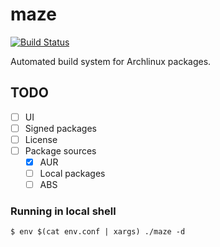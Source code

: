# maze
[![Build Status](https://travis-ci.org/mikkeloscar/maze.svg?branch=master)](https://travis-ci.org/mikkeloscar/maze)

Automated build system for Archlinux packages.

## TODO

 * [ ] UI
 * [ ] Signed packages
 * [ ] License
 * [ ] Package sources
    * [x] AUR
    * [ ] Local packages
    * [ ] ABS

### Running in local shell

```
$ env $(cat env.conf | xargs) ./maze -d
```
